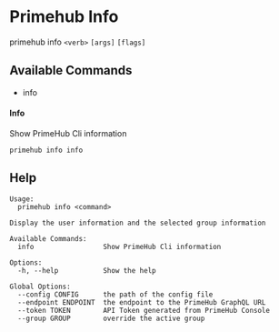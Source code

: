 

# Primehub Info

primehub info `<verb>` `[args]` `[flags]`



## Available Commands

- info


#### Info

Show PrimeHub Cli information 

```
primehub info info 
```

## Help
```
Usage: 
  primehub info <command>

Display the user information and the selected group information

Available Commands:
  info                 Show PrimeHub Cli information

Options:
  -h, --help           Show the help

Global Options:
  --config CONFIG      the path of the config file
  --endpoint ENDPOINT  the endpoint to the PrimeHub GraphQL URL
  --token TOKEN        API Token generated from PrimeHub Console
  --group GROUP        override the active group
```
        
